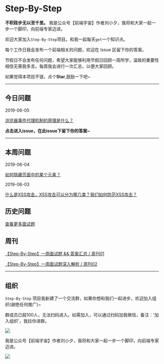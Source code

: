 # Step-By-Step

**不积跬步无以至千里。** 我是公众号【前端宇宙】作者刘小夕，我将和大家一起一步一个脚印，向前端专家迈进。


欢迎大家加入`Step-By-Step`项目。和我一起每天`get`一个知识点。

每个工作日我会发布一个前端相关的问题，欢迎在 Issue 区留下你的答案。

节假日不会发布任何问题，希望大家能够利用节假日回顾一周所学，温故的重要性相信无需我多言。每周我会进行一次汇总，以便大家回顾。

如果觉得本项目不错，点个**Star**,鼓励一下吧~
___


## 今日问题

2019-06-05

[浏览器事件代理机制的原理是什么？](https://github.com/YvetteLau/Step-By-Step/issues/20)


**点击进入issue，在此issue下留下你的答案~**

___


## 本周问题

2019-06-04

[如何隐藏页面中的某个元素？](https://github.com/YvetteLau/Step-By-Step/issues/19)

2019-06-03

[什么是XSS攻击，XSS攻击可以分为哪几类？我们如何防范XSS攻击？](https://github.com/YvetteLau/Step-By-Step/issues/18)


## 历史问题

[查看更多面试题](https://github.com/YvetteLau/Step-By-Step/blob/master/summary/index.md)

## 周刊

[【Step-By-Step】一周面试题 && 答案汇总 / 周刊01](https://juejin.im/post/5cea6e5fe51d45775e33f4de)

[【Step-By-Step】一周面试题深入解析 / 周刊02](https://juejin.im/post/5cf392e75188250d2850f97d)
____

## 组织

`Step-By-Step` 项目我新建了一个交流群，如果你想和我们一起进步，欢迎加入组织(谢绝任何推广)~

群成员已超100人，无法扫码进入。如需加入，可以通过扫码加我微信，备注：'加入组织'，我拉你进群。

![](https://user-gold-cdn.xitu.io/2019/5/23/16ae3ebbe3f15f12?w=243&h=245&f=jpeg&s=36789)


我是公众号【前端宇宙】作者刘小夕，我将和大家一起一步一个脚印，向前端专家迈进。

![](https://m.360buyimg.com/njmobilecms/jfs/t30304/185/1406001686/147216/4ef9d44e/5cde9687N8f2c3e61.png)
